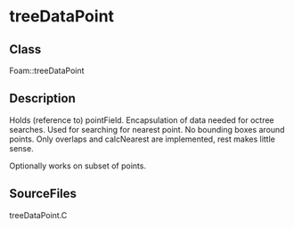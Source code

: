 # treeDataPoint 
## Class
Foam::treeDataPoint

## Description
Holds (reference to) pointField. Encapsulation of data needed for
octree searches.
Used for searching for nearest point. No bounding boxes around points.
Only overlaps and calcNearest are implemented, rest makes little sense.

Optionally works on subset of points.

## SourceFiles
treeDataPoint.C

